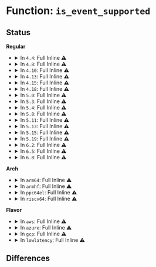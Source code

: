 # Function: <code>is_event_supported</code>

## Status
<b>Regular</b>
<ul>
<li>
<details>
<summary>In <code>4.4</code>: Full Inline ⚠️</summary>

**Collision:** Unique Static

**Inline:** Full

**Transformation:** False

**Instances:**

```
In drivers/input/input.c (ffffffff81669401)
Location: drivers/input/input.c:53
Inline: True
Inline callers:
  - drivers/input/input.c:input_repeat_key
  - drivers/input/input.c:input_set_keycode
  - drivers/input/input.c:input_handle_event
  - drivers/input/input.c:input_handle_event
  - drivers/input/input.c:input_handle_event
  - drivers/input/input.c:input_handle_event
  - drivers/input/input.c:input_handle_event
  - drivers/input/input.c:input_handle_event
  - drivers/input/input.c:input_handle_event
  - drivers/input/input.c:input_inject_event
```
</details>
</li>
<li>
<details>
<summary>In <code>4.8</code>: Full Inline ⚠️</summary>

**Collision:** Unique Static

**Inline:** Full

**Transformation:** False

**Instances:**

```
In drivers/input/input.c (ffffffff816c81ef)
Location: drivers/input/input.c:53
Inline: True
Inline callers:
  - drivers/input/input.c:__input_unregister_device
  - drivers/input/input.c:input_dev_freeze
  - drivers/input/input.c:input_dev_suspend
  - drivers/input/input.c:input_reset_device
  - drivers/input/input.c:input_set_keycode
  - drivers/input/input.c:input_inject_event
  - drivers/input/input.c:input_handle_event
  - drivers/input/input.c:input_handle_event
  - drivers/input/input.c:input_handle_event
  - drivers/input/input.c:input_handle_event
  - drivers/input/input.c:input_handle_event
  - drivers/input/input.c:input_handle_event
  - drivers/input/input.c:input_handle_event
  - drivers/input/input.c:input_repeat_key
```
</details>
</li>
<li>
<details>
<summary>In <code>4.10</code>: Full Inline ⚠️</summary>

**Collision:** Unique Static

**Inline:** Full

**Transformation:** False

**Instances:**

```
In drivers/input/input.c (ffffffff816f61df)
Location: drivers/input/input.c:53
Inline: True
Inline callers:
  - drivers/input/input.c:__input_unregister_device
  - drivers/input/input.c:input_dev_freeze
  - drivers/input/input.c:input_dev_suspend
  - drivers/input/input.c:input_reset_device
  - drivers/input/input.c:input_set_keycode
  - drivers/input/input.c:input_inject_event
  - drivers/input/input.c:input_handle_event
  - drivers/input/input.c:input_handle_event
  - drivers/input/input.c:input_handle_event
  - drivers/input/input.c:input_handle_event
  - drivers/input/input.c:input_handle_event
  - drivers/input/input.c:input_handle_event
  - drivers/input/input.c:input_handle_event
  - drivers/input/input.c:input_repeat_key
```
</details>
</li>
<li>
<details>
<summary>In <code>4.13</code>: Full Inline ⚠️</summary>

**Collision:** Unique Static

**Inline:** Full

**Transformation:** False

**Instances:**

```
In drivers/input/input.c (ffffffff8170bd21)
Location: drivers/input/input.c:53
Inline: True
Inline callers:
  - drivers/input/input.c:__input_unregister_device
  - drivers/input/input.c:input_dev_freeze
  - drivers/input/input.c:input_dev_suspend
  - drivers/input/input.c:input_reset_device
  - drivers/input/input.c:input_set_keycode
  - drivers/input/input.c:input_inject_event
  - drivers/input/input.c:input_handle_event
  - drivers/input/input.c:input_handle_event
  - drivers/input/input.c:input_handle_event
  - drivers/input/input.c:input_handle_event
  - drivers/input/input.c:input_handle_event
  - drivers/input/input.c:input_handle_event
  - drivers/input/input.c:input_handle_event
  - drivers/input/input.c:input_repeat_key
```
</details>
</li>
<li>
<details>
<summary>In <code>4.15</code>: Full Inline ⚠️</summary>

**Collision:** Unique Static

**Inline:** Full

**Transformation:** False

**Instances:**

```
In drivers/input/input.c (ffffffff8177cf61)
Location: drivers/input/input.c:53
Inline: True
Inline callers:
  - drivers/input/input.c:__input_unregister_device
  - drivers/input/input.c:input_dev_freeze
  - drivers/input/input.c:input_dev_suspend
  - drivers/input/input.c:input_reset_device
  - drivers/input/input.c:input_set_keycode
  - drivers/input/input.c:input_inject_event
  - drivers/input/input.c:input_handle_event
  - drivers/input/input.c:input_handle_event
  - drivers/input/input.c:input_handle_event
  - drivers/input/input.c:input_handle_event
  - drivers/input/input.c:input_handle_event
  - drivers/input/input.c:input_handle_event
  - drivers/input/input.c:input_handle_event
  - drivers/input/input.c:input_repeat_key
```
</details>
</li>
<li>
<details>
<summary>In <code>4.18</code>: Full Inline ⚠️</summary>

**Collision:** Unique Static

**Inline:** Full

**Transformation:** False

**Instances:**

```
In drivers/input/input.c (ffffffff817bdfef)
Location: drivers/input/input.c:53
Inline: True
Inline callers:
  - drivers/input/input.c:__input_unregister_device
  - drivers/input/input.c:input_dev_freeze
  - drivers/input/input.c:input_dev_suspend
  - drivers/input/input.c:input_reset_device
  - drivers/input/input.c:input_set_keycode
  - drivers/input/input.c:input_inject_event
  - drivers/input/input.c:input_handle_event
  - drivers/input/input.c:input_handle_event
  - drivers/input/input.c:input_handle_event
  - drivers/input/input.c:input_handle_event
  - drivers/input/input.c:input_handle_event
  - drivers/input/input.c:input_handle_event
  - drivers/input/input.c:input_handle_event
  - drivers/input/input.c:input_repeat_key
```
</details>
</li>
<li>
<details>
<summary>In <code>5.0</code>: Full Inline ⚠️</summary>

**Collision:** Unique Static

**Inline:** Full

**Transformation:** False

**Instances:**

```
In drivers/input/input.c (ffffffff817e544f)
Location: drivers/input/input.c:53
Inline: True
Inline callers:
  - drivers/input/input.c:__input_unregister_device
  - drivers/input/input.c:input_dev_freeze
  - drivers/input/input.c:input_dev_suspend
  - drivers/input/input.c:input_reset_device
  - drivers/input/input.c:input_set_keycode
  - drivers/input/input.c:input_set_keycode
  - drivers/input/input.c:input_inject_event
  - drivers/input/input.c:input_inject_event
  - drivers/input/input.c:input_handle_event
  - drivers/input/input.c:input_handle_event
  - drivers/input/input.c:input_handle_event
  - drivers/input/input.c:input_handle_event
  - drivers/input/input.c:input_handle_event
  - drivers/input/input.c:input_handle_event
  - drivers/input/input.c:input_handle_event
  - drivers/input/input.c:input_handle_event
  - drivers/input/input.c:input_handle_event
  - drivers/input/input.c:input_handle_event
  - drivers/input/input.c:input_handle_event
  - drivers/input/input.c:input_handle_event
  - drivers/input/input.c:input_handle_event
  - drivers/input/input.c:input_handle_event
  - drivers/input/input.c:input_repeat_key
  - drivers/input/input.c:input_repeat_key
```
</details>
</li>
<li>
<details>
<summary>In <code>5.3</code>: Full Inline ⚠️</summary>

**Collision:** Unique Static

**Inline:** Full

**Transformation:** False

**Instances:**

```
In drivers/input/input.c (ffffffff818278b5)
Location: drivers/input/input.c:49
Inline: True
Inline callers:
  - drivers/input/input.c:input_set_keycode
  - drivers/input/input.c:input_set_keycode
  - drivers/input/input.c:input_inject_event
  - drivers/input/input.c:input_inject_event
  - drivers/input/input.c:input_handle_event
  - drivers/input/input.c:input_handle_event
  - drivers/input/input.c:input_handle_event
  - drivers/input/input.c:input_handle_event
  - drivers/input/input.c:input_handle_event
  - drivers/input/input.c:input_handle_event
  - drivers/input/input.c:input_handle_event
  - drivers/input/input.c:input_handle_event
  - drivers/input/input.c:input_handle_event
  - drivers/input/input.c:input_handle_event
  - drivers/input/input.c:input_handle_event
  - drivers/input/input.c:input_handle_event
  - drivers/input/input.c:input_handle_event
  - drivers/input/input.c:input_handle_event
  - drivers/input/input.c:input_repeat_key
  - drivers/input/input.c:input_repeat_key
```
</details>
</li>
<li>
<details>
<summary>In <code>5.4</code>: Full Inline ⚠️</summary>

**Collision:** Unique Static

**Inline:** Full

**Transformation:** False

**Instances:**

```
In drivers/input/input.c (ffffffff81858e21)
Location: drivers/input/input.c:50
Inline: True
Inline callers:
  - drivers/input/input.c:input_set_keycode
  - drivers/input/input.c:input_set_keycode
  - drivers/input/input.c:input_inject_event
  - drivers/input/input.c:input_inject_event
  - drivers/input/input.c:input_handle_event
  - drivers/input/input.c:input_handle_event
  - drivers/input/input.c:input_handle_event
  - drivers/input/input.c:input_handle_event
  - drivers/input/input.c:input_handle_event
  - drivers/input/input.c:input_handle_event
  - drivers/input/input.c:input_handle_event
  - drivers/input/input.c:input_handle_event
  - drivers/input/input.c:input_handle_event
  - drivers/input/input.c:input_handle_event
  - drivers/input/input.c:input_handle_event
  - drivers/input/input.c:input_handle_event
  - drivers/input/input.c:input_handle_event
  - drivers/input/input.c:input_handle_event
  - drivers/input/input.c:input_repeat_key
  - drivers/input/input.c:input_repeat_key
```
</details>
</li>
<li>
<details>
<summary>In <code>5.8</code>: Full Inline ⚠️</summary>

**Collision:** Unique Static

**Inline:** Full

**Transformation:** False

**Instances:**

```
In drivers/input/input.c (ffffffff8192a801)
Location: drivers/input/input.c:50
Inline: True
Inline callers:
  - drivers/input/input.c:input_set_keycode
  - drivers/input/input.c:input_set_keycode
  - drivers/input/input.c:input_inject_event
  - drivers/input/input.c:input_inject_event
  - drivers/input/input.c:input_get_disposition
  - drivers/input/input.c:input_get_disposition
  - drivers/input/input.c:input_get_disposition
  - drivers/input/input.c:input_get_disposition
  - drivers/input/input.c:input_get_disposition
  - drivers/input/input.c:input_get_disposition
  - drivers/input/input.c:input_get_disposition
  - drivers/input/input.c:input_get_disposition
  - drivers/input/input.c:input_get_disposition
  - drivers/input/input.c:input_get_disposition
  - drivers/input/input.c:input_get_disposition
  - drivers/input/input.c:input_get_disposition
  - drivers/input/input.c:input_get_disposition
  - drivers/input/input.c:input_get_disposition
  - drivers/input/input.c:input_repeat_key
  - drivers/input/input.c:input_repeat_key
```
</details>
</li>
<li>
<details>
<summary>In <code>5.11</code>: Full Inline ⚠️</summary>

**Collision:** Unique Static

**Inline:** Full

**Transformation:** False

**Instances:**

```
In drivers/input/input.c (ffffffff81931a11)
Location: drivers/input/input.c:50
Inline: True
Inline callers:
  - drivers/input/input.c:input_set_keycode
  - drivers/input/input.c:input_set_keycode
  - drivers/input/input.c:input_inject_event
  - drivers/input/input.c:input_inject_event
  - drivers/input/input.c:input_get_disposition
  - drivers/input/input.c:input_get_disposition
  - drivers/input/input.c:input_get_disposition
  - drivers/input/input.c:input_get_disposition
  - drivers/input/input.c:input_get_disposition
  - drivers/input/input.c:input_get_disposition
  - drivers/input/input.c:input_get_disposition
  - drivers/input/input.c:input_get_disposition
  - drivers/input/input.c:input_get_disposition
  - drivers/input/input.c:input_get_disposition
  - drivers/input/input.c:input_get_disposition
  - drivers/input/input.c:input_get_disposition
  - drivers/input/input.c:input_get_disposition
  - drivers/input/input.c:input_get_disposition
  - drivers/input/input.c:input_repeat_key
  - drivers/input/input.c:input_repeat_key
```
</details>
</li>
<li>
<details>
<summary>In <code>5.13</code>: Full Inline ⚠️</summary>

**Collision:** Unique Static

**Inline:** Full

**Transformation:** False

**Instances:**

```
In drivers/input/input.c (ffffffff81914d81)
Location: drivers/input/input.c:50
Inline: True
Inline callers:
  - drivers/input/input.c:input_set_keycode
  - drivers/input/input.c:input_set_keycode
  - drivers/input/input.c:input_inject_event
  - drivers/input/input.c:input_inject_event
  - drivers/input/input.c:input_get_disposition
  - drivers/input/input.c:input_get_disposition
  - drivers/input/input.c:input_get_disposition
  - drivers/input/input.c:input_get_disposition
  - drivers/input/input.c:input_get_disposition
  - drivers/input/input.c:input_get_disposition
  - drivers/input/input.c:input_get_disposition
  - drivers/input/input.c:input_get_disposition
  - drivers/input/input.c:input_get_disposition
  - drivers/input/input.c:input_get_disposition
  - drivers/input/input.c:input_get_disposition
  - drivers/input/input.c:input_get_disposition
  - drivers/input/input.c:input_get_disposition
  - drivers/input/input.c:input_get_disposition
  - drivers/input/input.c:input_repeat_key
  - drivers/input/input.c:input_repeat_key
```
</details>
</li>
<li>
<details>
<summary>In <code>5.15</code>: Full Inline ⚠️</summary>

**Collision:** Unique Static

**Inline:** Full

**Transformation:** False

**Instances:**

```
In drivers/input/input.c (ffffffff819b6f11)
Location: drivers/input/input.c:50
Inline: True
Inline callers:
  - drivers/input/input.c:input_set_keycode
  - drivers/input/input.c:input_set_keycode
  - drivers/input/input.c:input_inject_event
  - drivers/input/input.c:input_inject_event
  - drivers/input/input.c:input_get_disposition
  - drivers/input/input.c:input_get_disposition
  - drivers/input/input.c:input_get_disposition
  - drivers/input/input.c:input_get_disposition
  - drivers/input/input.c:input_get_disposition
  - drivers/input/input.c:input_get_disposition
  - drivers/input/input.c:input_get_disposition
  - drivers/input/input.c:input_get_disposition
  - drivers/input/input.c:input_get_disposition
  - drivers/input/input.c:input_get_disposition
  - drivers/input/input.c:input_get_disposition
  - drivers/input/input.c:input_get_disposition
  - drivers/input/input.c:input_get_disposition
  - drivers/input/input.c:input_get_disposition
  - drivers/input/input.c:input_repeat_key
  - drivers/input/input.c:input_repeat_key
```
</details>
</li>
<li>
<details>
<summary>In <code>5.19</code>: Full Inline ⚠️</summary>

**Collision:** Unique Static

**Inline:** Full

**Transformation:** False

**Instances:**

```
In drivers/input/input.c (ffffffff81b16c6f)
Location: drivers/input/input.c:61
Inline: True
Inline callers:
  - drivers/input/input.c:input_set_keycode
  - drivers/input/input.c:input_dev_release_keys
  - drivers/input/input.c:input_inject_event
  - drivers/input/input.c:input_get_disposition
  - drivers/input/input.c:input_get_disposition
  - drivers/input/input.c:input_get_disposition
  - drivers/input/input.c:input_get_disposition
  - drivers/input/input.c:input_get_disposition
  - drivers/input/input.c:input_get_disposition
  - drivers/input/input.c:input_get_disposition
  - drivers/input/input.c:input_repeat_key
```
</details>
</li>
<li>
<details>
<summary>In <code>6.2</code>: Full Inline ⚠️</summary>

**Collision:** Unique Static

**Inline:** Full

**Transformation:** False

**Instances:**

```
In drivers/input/input.c (ffffffff81caa193)
Location: drivers/input/input.c:63
Inline: True
Inline callers:
  - drivers/input/input.c:input_repeat_key
  - drivers/input/input.c:input_set_keycode
  - drivers/input/input.c:input_inject_event
```
</details>
</li>
<li>
<details>
<summary>In <code>6.5</code>: Full Inline ⚠️</summary>

**Collision:** Unique Static

**Inline:** Full

**Transformation:** False

**Instances:**

```
In drivers/input/input.c (ffffffff81d11763)
Location: drivers/input/input.c:64
Inline: True
Inline callers:
  - drivers/input/input.c:input_repeat_key
  - drivers/input/input.c:input_set_keycode
  - drivers/input/input.c:input_inject_event
```
</details>
</li>
<li>
<details>
<summary>In <code>6.8</code>: Full Inline ⚠️</summary>

**Collision:** Unique Static

**Inline:** Full

**Transformation:** False

**Instances:**

```
In drivers/input/input.c (ffffffff81dc7363)
Location: drivers/input/input.c:64
Inline: True
Inline callers:
  - drivers/input/input.c:input_repeat_key
  - drivers/input/input.c:input_set_keycode
  - drivers/input/input.c:input_inject_event
```
</details>
</li>
</ul>
<b>Arch</b>
<ul>
<li>
<details>
<summary>In <code>arm64</code>: Full Inline ⚠️</summary>

**Collision:** Unique Static

**Inline:** Full

**Transformation:** False

**Instances:**

```
In drivers/input/input.c (ffff800010a98ec4)
Location: drivers/input/input.c:50
Inline: True
Inline callers:
  - drivers/input/input.c:input_set_keycode
  - drivers/input/input.c:input_set_keycode
  - drivers/input/input.c:input_inject_event
  - drivers/input/input.c:input_inject_event
  - drivers/input/input.c:input_handle_event
  - drivers/input/input.c:input_handle_event
  - drivers/input/input.c:input_handle_event
  - drivers/input/input.c:input_handle_event
  - drivers/input/input.c:input_handle_event
  - drivers/input/input.c:input_handle_event
  - drivers/input/input.c:input_handle_event
  - drivers/input/input.c:input_handle_event
  - drivers/input/input.c:input_handle_event
  - drivers/input/input.c:input_handle_event
  - drivers/input/input.c:input_handle_event
  - drivers/input/input.c:input_handle_event
  - drivers/input/input.c:input_handle_event
  - drivers/input/input.c:input_handle_event
  - drivers/input/input.c:input_repeat_key
  - drivers/input/input.c:input_repeat_key
```
</details>
</li>
<li>
<details>
<summary>In <code>armhf</code>: Full Inline ⚠️</summary>

**Collision:** Unique Static

**Inline:** Full

**Transformation:** False

**Instances:**

```
In drivers/input/input.c (c0b7abec)
Location: drivers/input/input.c:50
Inline: True
Inline callers:
  - drivers/input/input.c:input_set_keycode
  - drivers/input/input.c:input_set_keycode
  - drivers/input/input.c:input_inject_event
  - drivers/input/input.c:input_inject_event
  - drivers/input/input.c:input_handle_event
  - drivers/input/input.c:input_handle_event
  - drivers/input/input.c:input_handle_event
  - drivers/input/input.c:input_handle_event
  - drivers/input/input.c:input_handle_event
  - drivers/input/input.c:input_handle_event
  - drivers/input/input.c:input_handle_event
  - drivers/input/input.c:input_handle_event
  - drivers/input/input.c:input_handle_event
  - drivers/input/input.c:input_handle_event
  - drivers/input/input.c:input_handle_event
  - drivers/input/input.c:input_handle_event
  - drivers/input/input.c:input_handle_event
  - drivers/input/input.c:input_handle_event
  - drivers/input/input.c:input_repeat_key
  - drivers/input/input.c:input_repeat_key
```
</details>
</li>
<li>
<details>
<summary>In <code>ppc64el</code>: Full Inline ⚠️</summary>

**Collision:** Unique Static

**Inline:** Full

**Transformation:** False

**Instances:**

```
In drivers/input/input.c (c000000000b77f30)
Location: drivers/input/input.c:50
Inline: True
Inline callers:
  - drivers/input/input.c:input_set_keycode
  - drivers/input/input.c:input_set_keycode
  - drivers/input/input.c:input_inject_event
  - drivers/input/input.c:input_inject_event
  - drivers/input/input.c:input_handle_event
  - drivers/input/input.c:input_handle_event
  - drivers/input/input.c:input_handle_event
  - drivers/input/input.c:input_handle_event
  - drivers/input/input.c:input_handle_event
  - drivers/input/input.c:input_handle_event
  - drivers/input/input.c:input_handle_event
  - drivers/input/input.c:input_handle_event
  - drivers/input/input.c:input_handle_event
  - drivers/input/input.c:input_handle_event
  - drivers/input/input.c:input_handle_event
  - drivers/input/input.c:input_handle_event
  - drivers/input/input.c:input_handle_event
  - drivers/input/input.c:input_handle_event
  - drivers/input/input.c:input_repeat_key
  - drivers/input/input.c:input_repeat_key
```
</details>
</li>
<li>
<details>
<summary>In <code>riscv64</code>: Full Inline ⚠️</summary>

**Collision:** Unique Static

**Inline:** Full

**Transformation:** False

**Instances:**

```
In drivers/input/input.c (ffffffe0006a9baa)
Location: drivers/input/input.c:50
Inline: True
Inline callers:
  - drivers/input/input.c:input_set_keycode
  - drivers/input/input.c:input_set_keycode
  - drivers/input/input.c:input_inject_event
  - drivers/input/input.c:input_inject_event
  - drivers/input/input.c:input_handle_event
  - drivers/input/input.c:input_handle_event
  - drivers/input/input.c:input_handle_event
  - drivers/input/input.c:input_handle_event
  - drivers/input/input.c:input_handle_event
  - drivers/input/input.c:input_handle_event
  - drivers/input/input.c:input_handle_event
  - drivers/input/input.c:input_handle_event
  - drivers/input/input.c:input_handle_event
  - drivers/input/input.c:input_handle_event
  - drivers/input/input.c:input_handle_event
  - drivers/input/input.c:input_handle_event
  - drivers/input/input.c:input_handle_event
  - drivers/input/input.c:input_handle_event
  - drivers/input/input.c:input_repeat_key
  - drivers/input/input.c:input_repeat_key
```
</details>
</li>
</ul>
<b>Flavor</b>
<ul>
<li>
<details>
<summary>In <code>aws</code>: Full Inline ⚠️</summary>

**Collision:** Unique Static

**Inline:** Full

**Transformation:** False

**Instances:**

```
In drivers/input/input.c (ffffffff8180de31)
Location: drivers/input/input.c:50
Inline: True
Inline callers:
  - drivers/input/input.c:input_set_keycode
  - drivers/input/input.c:input_set_keycode
  - drivers/input/input.c:input_inject_event
  - drivers/input/input.c:input_inject_event
  - drivers/input/input.c:input_handle_event
  - drivers/input/input.c:input_handle_event
  - drivers/input/input.c:input_handle_event
  - drivers/input/input.c:input_handle_event
  - drivers/input/input.c:input_handle_event
  - drivers/input/input.c:input_handle_event
  - drivers/input/input.c:input_handle_event
  - drivers/input/input.c:input_handle_event
  - drivers/input/input.c:input_handle_event
  - drivers/input/input.c:input_handle_event
  - drivers/input/input.c:input_handle_event
  - drivers/input/input.c:input_handle_event
  - drivers/input/input.c:input_handle_event
  - drivers/input/input.c:input_handle_event
  - drivers/input/input.c:input_repeat_key
  - drivers/input/input.c:input_repeat_key
```
</details>
</li>
<li>
<details>
<summary>In <code>azure</code>: Full Inline ⚠️</summary>

**Collision:** Unique Static

**Inline:** Full

**Transformation:** False

**Instances:**

```
In drivers/input/input.c (ffffffff817d5581)
Location: drivers/input/input.c:50
Inline: True
Inline callers:
  - drivers/input/input.c:input_set_keycode
  - drivers/input/input.c:input_set_keycode
  - drivers/input/input.c:input_inject_event
  - drivers/input/input.c:input_inject_event
  - drivers/input/input.c:input_handle_event
  - drivers/input/input.c:input_handle_event
  - drivers/input/input.c:input_handle_event
  - drivers/input/input.c:input_handle_event
  - drivers/input/input.c:input_handle_event
  - drivers/input/input.c:input_handle_event
  - drivers/input/input.c:input_handle_event
  - drivers/input/input.c:input_handle_event
  - drivers/input/input.c:input_handle_event
  - drivers/input/input.c:input_handle_event
  - drivers/input/input.c:input_handle_event
  - drivers/input/input.c:input_handle_event
  - drivers/input/input.c:input_handle_event
  - drivers/input/input.c:input_handle_event
  - drivers/input/input.c:input_repeat_key
  - drivers/input/input.c:input_repeat_key
```
</details>
</li>
<li>
<details>
<summary>In <code>gcp</code>: Full Inline ⚠️</summary>

**Collision:** Unique Static

**Inline:** Full

**Transformation:** False

**Instances:**

```
In drivers/input/input.c (ffffffff8184cfb1)
Location: drivers/input/input.c:50
Inline: True
Inline callers:
  - drivers/input/input.c:input_set_keycode
  - drivers/input/input.c:input_set_keycode
  - drivers/input/input.c:input_inject_event
  - drivers/input/input.c:input_inject_event
  - drivers/input/input.c:input_handle_event
  - drivers/input/input.c:input_handle_event
  - drivers/input/input.c:input_handle_event
  - drivers/input/input.c:input_handle_event
  - drivers/input/input.c:input_handle_event
  - drivers/input/input.c:input_handle_event
  - drivers/input/input.c:input_handle_event
  - drivers/input/input.c:input_handle_event
  - drivers/input/input.c:input_handle_event
  - drivers/input/input.c:input_handle_event
  - drivers/input/input.c:input_handle_event
  - drivers/input/input.c:input_handle_event
  - drivers/input/input.c:input_handle_event
  - drivers/input/input.c:input_handle_event
  - drivers/input/input.c:input_repeat_key
  - drivers/input/input.c:input_repeat_key
```
</details>
</li>
<li>
<details>
<summary>In <code>lowlatency</code>: Full Inline ⚠️</summary>

**Collision:** Unique Static

**Inline:** Full

**Transformation:** False

**Instances:**

```
In drivers/input/input.c (ffffffff81868171)
Location: drivers/input/input.c:50
Inline: True
Inline callers:
  - drivers/input/input.c:input_set_keycode
  - drivers/input/input.c:input_set_keycode
  - drivers/input/input.c:input_inject_event
  - drivers/input/input.c:input_inject_event
  - drivers/input/input.c:input_handle_event
  - drivers/input/input.c:input_handle_event
  - drivers/input/input.c:input_handle_event
  - drivers/input/input.c:input_handle_event
  - drivers/input/input.c:input_handle_event
  - drivers/input/input.c:input_handle_event
  - drivers/input/input.c:input_handle_event
  - drivers/input/input.c:input_handle_event
  - drivers/input/input.c:input_handle_event
  - drivers/input/input.c:input_handle_event
  - drivers/input/input.c:input_handle_event
  - drivers/input/input.c:input_handle_event
  - drivers/input/input.c:input_handle_event
  - drivers/input/input.c:input_handle_event
  - drivers/input/input.c:input_repeat_key
  - drivers/input/input.c:input_repeat_key
```
</details>
</li>
</ul>

## Differences

